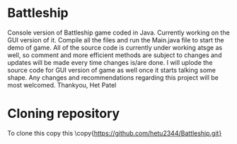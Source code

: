 # Battleship
Console version of Battleship game coded in Java. Currently working on the GUI version of it.
Compile all the files and run the Main.java file to start the demo of game.
All of the source code is currently under working atsge as well,
so comment and more efficient methods are subject to changes and updates will be made every time changes is/are done.
I will uplode the source code for GUI version of game as well once it starts talking some shape.
Any changes and recommendations regarding this project will be most welcomed.
Thankyou,
Het Patel
# Cloning repository
To clone this copy this \copy{https://github.com/hetu2344/Battleship.git}
